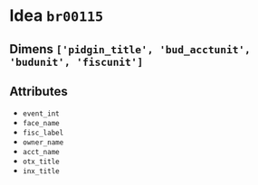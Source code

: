 # Idea `br00115`

## Dimens `['pidgin_title', 'bud_acctunit', 'budunit', 'fiscunit']`

## Attributes
- `event_int`
- `face_name`
- `fisc_label`
- `owner_name`
- `acct_name`
- `otx_title`
- `inx_title`
